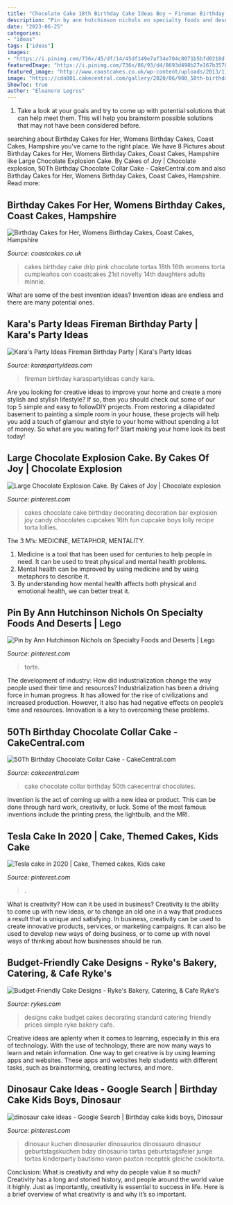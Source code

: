 ```yaml
---
title: "Chocolate Cake 18th Birthday Cake Ideas Boy ~ Fireman Birthday Karaspartyideas Candy Kara"
description: "Pin by ann hutchinson nichols on specialty foods and deserts"
date: "2023-06-25"
categories:
- "ideas"
tags: ["ideas"]
images:
- "https://i.pinimg.com/736x/45/df/14/45df149e7af34e704c8071b5bfd0218d.jpg"
featuredImage: "https://i.pinimg.com/736x/86/93/d4/8693d498b27e167b3578bc0bb31281dc--deserts-foods.jpg"
featured_image: "http://www.coastcakes.co.uk/wp-content/uploads/2013/11/Picture-36778s.jpg"
image: "https://cdn001.cakecentral.com/gallery/2020/06/900_50th-birthday-chocolate-collar-cake-780239VaA3h.jpg"
ShowToc: true
author: "Eleanore Legros"
---
```



1. Take a look at your goals and try to come up with potential solutions that can help meet them. This will help you brainstorm possible solutions that may not have been considered before.

	

		
searching about Birthday Cakes for Her, Womens Birthday Cakes, Coast Cakes, Hampshire you've came to the right place. We have 8 Pictures about Birthday Cakes for Her, Womens Birthday Cakes, Coast Cakes, Hampshire like Large Chocolate Explosion Cake. By Cakes of Joy | Chocolate explosion, 50Th Birthday Chocolate Collar Cake - CakeCentral.com and also Birthday Cakes for Her, Womens Birthday Cakes, Coast Cakes, Hampshire. Read more:
		
    
## Birthday Cakes For Her, Womens Birthday Cakes, Coast Cakes, Hampshire

<img loading=lazy src="http://www.coastcakes.co.uk/wp-content/uploads/2013/11/Picture-36778s.jpg" onerror="this.onerror=null;this.src='https://tse1.mm.bing.net/th?id=OIP.f_ucNGJuIvXXCe8CWtAeqwHaLj&amp;pid=15.1';" alt="Birthday Cakes for Her, Womens Birthday Cakes, Coast Cakes, Hampshire">

_Source: coastcakes.co.uk_

>cakes birthday cake drip pink chocolate tortas 18th 16th womens torta cumpleaños con coastcakes 21st novelty 14th daughters adults minnie. 

	

What are some of the best invention ideas?
Invention ideas are endless and there are many potential ones.

    
## Kara&#039;s Party Ideas Fireman Birthday Party | Kara&#039;s Party Ideas

<img loading=lazy src="https://karaspartyideas.com/wp-content/uploads/2016/02/Fireman-Birthday-Party-via-Karas-Party-Ideas-KarasPartyIdeas.com-7.jpeg" onerror="this.onerror=null;this.src='https://tse4.mm.bing.net/th?id=OIP.tTIU7EMpsN35WM2ZYm0Q9AHaKj&amp;pid=15.1';" alt="Kara&#039;s Party Ideas Fireman Birthday Party | Kara&#039;s Party Ideas">

_Source: karaspartyideas.com_

>fireman birthday karaspartyideas candy kara. 

	

Are you looking for creative ideas to improve your home and create a more stylish and stylish lifestyle? If so, then you should check out some of our top 5 simple and easy to followDIY projects. From restoring a dilapidated basement to painting a simple room in your house, these projects will help you add a touch of glamour and style to your home without spending a lot of money. So what are you waiting for? Start making your home look its best today!

    
## Large Chocolate Explosion Cake. By Cakes Of Joy | Chocolate Explosion

<img loading=lazy src="https://i.pinimg.com/736x/01/9c/e4/019ce4c172b6e56679c60de4593c0109--explosions-chocolates.jpg" onerror="this.onerror=null;this.src='https://tse4.mm.bing.net/th?id=OIP.GpT57ubF3mtwBePfVAIXYgHaNL&amp;pid=15.1';" alt="Large Chocolate Explosion Cake. By Cakes of Joy | Chocolate explosion">

_Source: pinterest.com_

>cakes chocolate cake birthday decorating decoration bar explosion joy candy chocolates cupcakes 16th fun cupcake boys lolly recipe torta lollies. 

	

The 3 M’s: MEDICINE, METAPHOR, MENTALITY.
1. Medicine is a tool that has been used for centuries to help people in need. It can be used to treat physical and mental health problems.
2. Mental health can be improved by using medicine and by using metaphors to describe it.
3. By understanding how mental health affects both physical and emotional health, we can better treat it.

    
## Pin By Ann Hutchinson Nichols On Specialty Foods And Deserts | Lego

<img loading=lazy src="https://i.pinimg.com/736x/86/93/d4/8693d498b27e167b3578bc0bb31281dc--deserts-foods.jpg" onerror="this.onerror=null;this.src='https://tse4.mm.bing.net/th?id=OIP.Me6Q7hBx2-nqi8HJ3fDpeAHaJ4&amp;pid=15.1';" alt="Pin by Ann Hutchinson Nichols on Specialty Foods and Deserts | Lego">

_Source: pinterest.com_

>torte. 

	

The development of industry: How did industrialization change the way people used their time and resources?
Industrialization has been a driving force in human progress. It has allowed for the rise of civilizations and increased production. However, it also has had negative effects on people’s time and resources. Innovation is a key to overcoming these problems.

    
## 50Th Birthday Chocolate Collar Cake - CakeCentral.com

<img loading=lazy src="https://cdn001.cakecentral.com/gallery/2020/06/900_50th-birthday-chocolate-collar-cake-780239VaA3h.jpg" onerror="this.onerror=null;this.src='https://tse2.mm.bing.net/th?id=OIP.KCeyZAW2NrMJQr7ArizYsQHaNK&amp;pid=15.1';" alt="50Th Birthday Chocolate Collar Cake - CakeCentral.com">

_Source: cakecentral.com_

>cake chocolate collar birthday 50th cakecentral chocolates. 

	

Invention is the act of coming up with a new idea or product. This can be done through hard work, creativity, or luck. Some of the most famous inventions include the printing press, the lightbulb, and the MRI.

    
## Tesla Cake In 2020 | Cake, Themed Cakes, Kids Cake

<img loading=lazy src="https://i.pinimg.com/736x/1b/9c/6a/1b9c6ac87f3b08770916647cb2e40930.jpg" onerror="this.onerror=null;this.src='https://tse3.mm.bing.net/th?id=OIP.Q2913IcLToIFsuh_Lat-qwHaLS&amp;pid=15.1';" alt="Tesla cake in 2020 | Cake, Themed cakes, Kids cake">

_Source: pinterest.com_

>. 

	

What is creativity? How can it be used in business?
Creativity is the ability to come up with new ideas, or to change an old one in a way that produces a result that is unique and satisfying. In business, creativity can be used to create innovative products, services, or marketing campaigns. It can also be used to develop new ways of doing business, or to come up with novel ways of thinking about how businesses should be run.

    
## Budget-Friendly Cake Designs - Ryke&#039;s Bakery, Catering, &amp; Cafe Ryke&#039;s

<img loading=lazy src="https://rykes.com/wp-content/uploads/2013/05/image_15.jpeg" onerror="this.onerror=null;this.src='https://tse2.mm.bing.net/th?id=OIP.NHIX3Q5hPDxJJtgoVqmK9gHaFj&amp;pid=15.1';" alt="Budget-Friendly Cake Designs - Ryke&#039;s Bakery, Catering, &amp; Cafe Ryke&#039;s">

_Source: rykes.com_

>designs cake budget cakes decorating standard catering friendly prices simple ryke bakery cafe. 

	

Creative ideas are aplenty when it comes to learning, especially in this era of technology. With the use of technology, there are now many ways to learn and retain information. One way to get creative is by using learning apps and websites. These apps and websites help students with different tasks, such as brainstorming, creating lectures, and more.

    
## Dinosaur Cake Ideas - Google Search | Birthday Cake Kids Boys, Dinosaur

<img loading=lazy src="https://i.pinimg.com/736x/45/df/14/45df149e7af34e704c8071b5bfd0218d.jpg" onerror="this.onerror=null;this.src='https://tse1.mm.bing.net/th?id=OIP.P3SG0Nlg7NtYofFgYLSsEgHaJ3&amp;pid=15.1';" alt="dinosaur cake ideas - Google Search | Birthday cake kids boys, Dinosaur">

_Source: pinterest.com_

>dinosaur kuchen dinosaurier dinosaurios dinossauro dinasour geburtstagskuchen bday dinosaurio tartas geburtstagsfeier junge tortas kinderparty bautismo varon paxton receptek gleiche csokitorta. 

	

Conclusion: What is creativity and why do people value it so much?
Creativity has a long and storied history, and people around the world value it highly. Just as importantly, creativity is essential to success in life. Here is a brief overview of what creativity is and why it’s so important.

